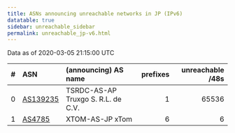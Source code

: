 ```yaml
---
title: ASNs announcing unreachable networks in JP (IPv6)
datatable: true
sidebar: unreachable_sidebar
permalink: unreachable_jp-v6.html
---
```


Data as of 2020-03-05 21:15:00 UTC


<div class="datatable-begin"></div>

|   # | ASN                                      | (announcing) AS name               |   prefixes |   unreachable /48s |
|----:|:-----------------------------------------|:-----------------------------------|-----------:|-------------------:|
|   0 | [AS139235](unreachable_AS139235-v6.html) | TSRDC-AS-AP Truxgo S. R.L. de C.V. |          1 |              65536 |
|   1 | [AS4785](unreachable_AS4785-v6.html)     | XTOM-AS-JP xTom                    |          6 |                  6 |

<div class="datatable-end"></div>